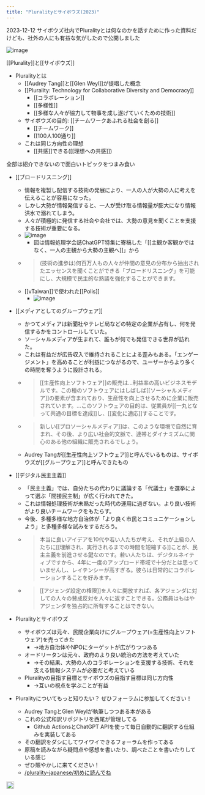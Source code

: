 ```yaml
---
title: "Pluralityとサイボウズ(2023)"
---
```


2023-12-12 サイボウズ社内でPluralityとは何なのかを話すために作った資料だけども、社外の人にも有益な気がしたので公開しました

![image](https://gyazo.com/8ea5e92e1b95a29ff5d3fdd34a66d28d/thumb/1000)

[[Plurality]]と[[サイボウズ]]
- Pluralityとは
    - [[Audrey Tang]]と[[Glen Weyl]]が提唱した概念
    - [[Plurality: Technology for Collaborative Diversity and Democracy]]
        - [[コラボレーション]]
        - [[多様性]]
        - [[多様な人々が協力して物事を成し遂げていくための技術]]
    - サイボウズの目的: [[チームワークあふれる社会を創る]]
        - [[チームワーク]]
        - [[100人100通り]]
    - これは同じ方向性の理想
        - [[共感]]できる([[理想への共感]])

全部は紹介できないので面白いトピックをつまみ食い
- [[ブロードリスニング]]
    - 情報を複製し配信する技術の発展により、一人の人が大勢の人に考えを伝えることが容易になった。
    - しかし大勢が情報発信すると、一人が受け取る情報量が膨大になり情報洪水で溺れてしまう。
    - 人々が積極的に発信する社会や会社では、大勢の意見を聞くことを支援する技術が重要になる。
    - ![image](https://gyazo.com/8aed1a6ee239c672d1e504cdb48d0e9e/thumb/1000)
        - 図は情報処理学会誌ChatGPT特集に寄稿した「[[主観か客観かではなく、一人の主観から大勢の主観へ]]」から
    - > (技術の進歩は)何百万人もの人々が仲間の意見の分布から抽出されたエッセンスを聞くことができる「ブロードリスニング」を可能にし、大規模で民主的な熟議を強化することができます。
    - [[vTaiwan]]で使われた[[Polis]]
        - ![image](https://gyazo.com/c4775b6d250ef9e9a7fbc03499cd3462/thumb/1000)

- [[メディアとしてのグループウェア]]
    - かつてメディアは新聞社やテレビ局などの特定の企業が占有し、何を発信するかをコントロールしていた。
    - ソーシャルメディアが生まれて、誰もが何でも発信できる世界が訪れた。
    - これは有益だが広告収入で維持されることによる歪みもある。「エンゲージメント」を高めることが利益につながるので、ユーザーからより多くの時間を奪うように設計される。
    - > [[生産性向上ソフトウェア]]の販売は…利益率の高いビジネスモデルです。この種のソフトウェアにはしばしば[[ソーシャルメディア]]の要素が含まれており、生産性を向上させるために企業に販売されています。…このソフトウェアの目的は、従業員が[[一丸となって共通の目標を達成]]し、[[変化に適応]]することです。
    - > 新しい[[プロソーシャルメディア]]は、このような環境で自然に育まれ、その後、より広い社会的文脈で、連帯とダイナミズムに関心のある他の組織に販売されるでしょう。
    - Audrey Tangが[[生産性向上ソフトウェア]]と呼んでいるものは、サイボウズが[[グループウェア]]と呼んできたもの

- [[デジタル民主主義]]
    - 「民主主義」では、自分たちの代わりに議論する「代議士」を選挙によって選ぶ「間接民主制」が広く行われてきた。
    - これは情報処理技術が未熟だった時代の運用に過ぎない。より良い技術がより良いチームワークをもたらす。
    - 今後、多種多様な地方自治体が「より良く市民とコミュニケーションしよう」と多種多様な試みをするだろう。
    - > 本当に良いアイデアを10代や若い人たちが考え、それが上級の人たちに[[理解され、実行されるまでの時間を短縮する]]ことが、民主主義を前進させる鍵なのです。若い人たちは、デジタルネイティブですから、4年に一度のアップロード帯域で十分だとは思っていませんし、レイテンシーが高すぎる。彼らは日常的にコラボレーションすることを好みます。
    - > [[アジェンダ設定の権限]]を人々に開放すれば、各アジェンダに対しての人々の賛成反対を人々に返すことできる。公務員はもはやアジェンダを独占的に所有することはできない。


- Pluralityとサイボウズ
    - サイボウズは元々、民間企業向けにグループウェア(=生産性向上ソフトウェア)を売ってきた
        - →地方自治体やNPOにターゲットが広がりつつある
    - オードリータンは元々、政府のより良い統治の方法を考えていた
        - →その結果、大勢の人のコラボレーションを支援する技術、それを支える情報システムが必要だと考えている
    - Pluralityの目指す目標とサイボウズの目指す目標は同じ方向性
        - →互いの視点を学ぶことが有益

- Pluralityについてもっと知りたい？ ぜひフォーラムに参加してください！
    - Audrey TangとGlen Weylが執筆しつつある本がある
    - これの公式和訳リポジトリを西尾が管理してる
        - Github ActionsとChatGPT APIを使って毎日自動的に翻訳する仕組みを実装してある
    - その翻訳をダシにしてワイワイできるフォーラムを作ってある
    - 原稿を読みながら疑問点や感想を書いたり、調べたことを書いたりしている感じ
    - ぜひ賑やかしに来てください！
    - [/plurality-japanese/初めに読んでね](https://scrapbox.io/plurality-japanese/初めに読んでね)

<img src='https://scrapbox.io/api/pages/nishio/ja/icon' alt='ja.icon' height="19.5"/>
